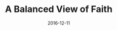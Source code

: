---
title: "A Balanced View of Faith"
speaker: "Barry Gin"
date: "2016-12-11"
sermonUrl: "//35.190.93.184/sermons/20161211_sunday_barry_gin_a_balanced_view_of_faith.mp3"
---